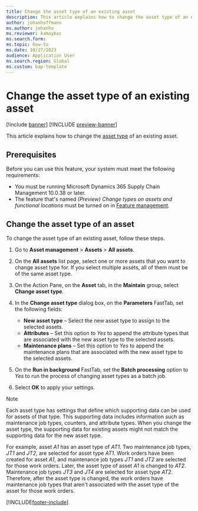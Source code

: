 ```yaml
---
title: Change the asset type of an existing asset
description: This article explains how to change the asset type of an existing asset.
author: johanhoffmann
ms.author: johanho
ms.reviewer: kamaybac
ms.search.form:
ms.topic: how-to
ms.date: 10/27/2023
audience: Application User
ms.search.region: Global
ms.custom: bap-template
---
```


# Change the asset type of an existing asset

[!include [banner](../../includes/banner.md)]
[!INCLUDE [preview-banner](../../includes/preview-banner.md)]

<!-- KFM: Preview until further notice -->

This article explains how to change the [asset type](../setup-for-objects/object-types.md) of an existing asset.

## Prerequisites

Before you can use this feature, your system must meet the following requirements:

- You must be running Microsoft Dynamics 365 Supply Chain Management 10.0.38 or later.
- The feature that's named *(Preview) Change types on assets and functional locations* must be turned on in [Feature management](../../../fin-ops-core/fin-ops/get-started/feature-management/feature-management-overview.md).

## Change the asset type of an asset

To change the asset type of an existing asset, follow these steps.

1. Go to **Asset management** \> **Assets** \> **All assets**.
1. On the **All assets** list page, select one or more assets that you want to change asset type for. If you select multiple assets, all of them must be of the same asset type.
1. On the Action Pane, on the **Asset** tab, in the **Maintain** group, select **Change asset type**.
1. In the **Change asset type** dialog box, on the **Parameters** FastTab, set the following fields:

    - **New asset type** – Select the new asset type to assign to the selected assets.
    - **Attributes** – Set this option to *Yes* to append the attribute types that are associated with the new asset type to the selected assets.
    - **Maintenance plans** – Set this option to *Yes* to append the maintenance plans that are associated with the new asset type to the selected assets.

1. On the **Run in background** FastTab, set the **Batch processing** option to *Yes* to run the process of changing asset types as a batch job.
1. Select **OK** to apply your settings.

> [!NOTE]
> Each asset type has settings that define which supporting data can be used for assets of that type. This supporting data includes information such as maintenance job types, counters, and attribute types. When you change the asset type, the supporting data for existing assets might not match the supporting data for the new asset type.
>
> For example, asset *A1* has an asset type of *AT1*. Two maintenance job types, *JT1* and *JT2*, are selected for asset type *AT1*. Work orders have been created for asset *A1*, and maintenance job types *JT1* and *JT2* are selected for those work orders. Later, the asset type of asset *A1* is changed to *AT2*. Maintenance job types *JT3* and *JT4* are selected for asset type *AT2*. Therefore, after the asset type is changed, the work orders have maintenance job types that aren't associated with the asset type of the asset for those work orders.

[!INCLUDE[footer-include](../../../includes/footer-banner.md)]
